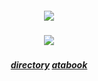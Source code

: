 ##### <p align="center">![](https://images-ext-1.discordapp.net/external/v5lgezh0QVzqCi9bgSEYLu_lPW-P0LQnt00P6dbaQBc/https/i.postimg.cc/5tn2WF4N/Untitled130-Restored-20250202230745.png?format=webp&quality=lossless&width=205&height=261)</p>
##### <p align="center">![](https://komarev.com/ghpvc/?username=trody&color=3f3f3f&label=⠀(๑´ㅂ`๑)⠀ㅤㅤㅤㅤㅤ&style=flat)</p>

##### <p align="center">[directory](https://rentry.co/hollywood) [atabook](https://trody.atabook.org/)</p> 
